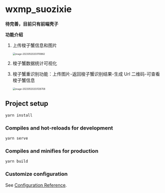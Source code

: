 # wxmp_suozixie

**待完善，目前只有前端壳子**

**功能介绍**

1. 上传梭子蟹信息和图片

   <img src="https://hexo-img.obs.cn-east-3.myhuaweicloud.com/llf/image-20230520203110662.png" alt="image-20230520203110662" style="zoom:50%;" />

2. 梭子蟹数据统计可视化
3. 梭子蟹重识别功能：上传图片-返回梭子蟹识别结果-生成 Url 二维码-可查看梭子蟹信息

   <img src="https://hexo-img.obs.cn-east-3.myhuaweicloud.com/llf/image-20230520203126708.png" alt="image-20230520203126708" style="zoom:50%;" />

## Project setup

```
yarn install
```

### Compiles and hot-reloads for development

```
yarn serve
```

### Compiles and minifies for production

```
yarn build
```

### Customize configuration

See [Configuration Reference](https://cli.vuejs.org/config/).
